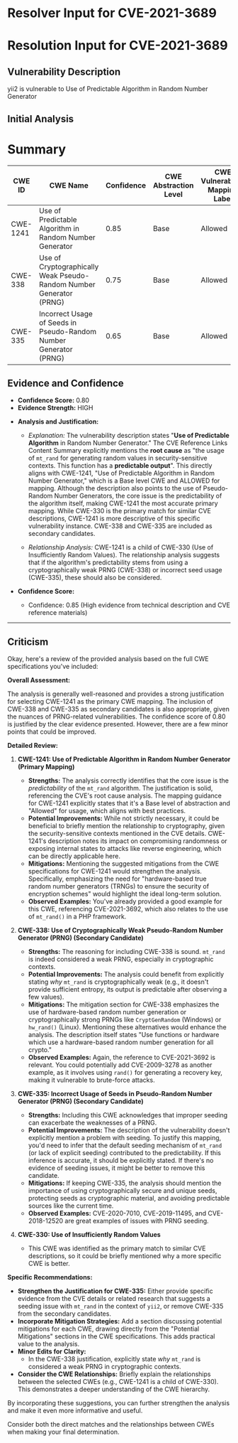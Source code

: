 # Resolver Input for CVE-2021-3689

# Resolution Input for CVE-2021-3689

## Vulnerability Description
yii2 is vulnerable to Use of Predictable Algorithm in Random Number Generator

## Initial Analysis
# Summary
| CWE ID | CWE Name | Confidence | CWE Abstraction Level | CWE Vulnerability Mapping Label | CWE-Vulnerability Mapping Notes |
|---|---|---|---|---|---|
| CWE-1241 | Use of Predictable Algorithm in Random Number Generator | 0.85 | Base | Allowed | Primary CWE |
| CWE-338 | Use of Cryptographically Weak Pseudo-Random Number Generator (PRNG) | 0.75 | Base | Allowed | Secondary Candidate |
| CWE-335 | Incorrect Usage of Seeds in Pseudo-Random Number Generator (PRNG) | 0.65 | Base | Allowed | Secondary Candidate |

## Evidence and Confidence

*   **Confidence Score:** 0.80
*   **Evidence Strength:** HIGH

- **Analysis and Justification:**  
  - *Explanation:* The vulnerability description states "**Use of Predictable Algorithm** in Random Number Generator." The CVE Reference Links Content Summary explicitly mentions the **root cause** as "the usage of `mt_rand` for generating random values in security-sensitive contexts. This function has a **predictable output**". This directly aligns with CWE-1241, "Use of Predictable Algorithm in Random Number Generator," which is a Base level CWE and ALLOWED for mapping. Although the description also points to the use of Pseudo-Random Number Generators, the core issue is the predictability of the algorithm itself, making CWE-1241 the most accurate primary mapping. While CWE-330 is the primary match for similar CVE descriptions, CWE-1241 is more descriptive of this specific vulnerability instance. CWE-338 and CWE-335 are included as secondary candidates.
  
  - *Relationship Analysis:* CWE-1241 is a child of CWE-330 (Use of Insufficiently Random Values). The relationship analysis suggests that if the algorithm's predictability stems from using a cryptographically weak PRNG (CWE-338) or incorrect seed usage (CWE-335), these should also be considered.

- **Confidence Score:**  
  - Confidence: 0.85 (High evidence from technical description and CVE reference materials)

---

## Criticism
Okay, here's a review of the provided analysis based on the full CWE specifications you've included:

**Overall Assessment:**

The analysis is generally well-reasoned and provides a strong justification for selecting CWE-1241 as the primary CWE mapping. The inclusion of CWE-338 and CWE-335 as secondary candidates is also appropriate, given the nuances of PRNG-related vulnerabilities. The confidence score of 0.80 is justified by the clear evidence presented. However, there are a few minor points that could be improved.

**Detailed Review:**

1.  **CWE-1241: Use of Predictable Algorithm in Random Number Generator (Primary Mapping)**

    *   **Strengths:** The analysis correctly identifies that the core issue is the *predictability* of the `mt_rand` algorithm. The justification is solid, referencing the CVE's root cause analysis. The mapping guidance for CWE-1241 explicitly states that it's a Base level of abstraction and "Allowed" for usage, which aligns with best practices.
    *   **Potential Improvements:** While not strictly necessary, it could be beneficial to briefly mention the relationship to cryptography, given the security-sensitive contexts mentioned in the CVE details.  CWE-1241's description notes its impact on compromising randomness or exposing internal states to attacks like reverse engineering, which can be directly applicable here.
    *   **Mitigations:** Mentioning the suggested mitigations from the CWE specifications for CWE-1241 would strengthen the analysis. Specifically, emphasizing the need for "hardware-based true random number generators (TRNGs) to ensure the security of encryption schemes" would highlight the ideal long-term solution.
    *   **Observed Examples:** You've already provided a good example for this CWE, referencing CVE-2021-3692, which also relates to the use of `mt_rand()` in a PHP framework.

2.  **CWE-338: Use of Cryptographically Weak Pseudo-Random Number Generator (PRNG) (Secondary Candidate)**

    *   **Strengths:** The reasoning for including CWE-338 is sound. `mt_rand` is indeed considered a weak PRNG, especially in cryptographic contexts.
    *   **Potential Improvements:** The analysis could benefit from explicitly stating *why* `mt_rand` is cryptographically weak (e.g., it doesn't provide sufficient entropy, its output is predictable after observing a few values).
    *   **Mitigations:** The mitigation section for CWE-338 emphasizes the use of hardware-based random number generation or cryptographically strong PRNGs like `CryptGenRandom` (Windows) or `hw_rand()` (Linux). Mentioning these alternatives would enhance the analysis.  The description itself states "Use functions or hardware which use a hardware-based random number generation for all crypto."
    *   **Observed Examples:** Again, the reference to CVE-2021-3692 is relevant. You could potentially add CVE-2009-3278 as another example, as it involves using `rand()` for generating a recovery key, making it vulnerable to brute-force attacks.

3.  **CWE-335: Incorrect Usage of Seeds in Pseudo-Random Number Generator (PRNG) (Secondary Candidate)**

    *   **Strengths:** Including this CWE acknowledges that improper seeding can exacerbate the weaknesses of a PRNG.
    *   **Potential Improvements:** The description of the vulnerability doesn't explicitly mention a problem with seeding. To justify this mapping, you'd need to infer that the default seeding mechanism of `mt_rand` (or lack of explicit seeding) contributed to the predictability. If this inference is accurate, it should be explicitly stated. If there's no evidence of seeding issues, it might be better to remove this candidate.
    *   **Mitigations:** If keeping CWE-335, the analysis should mention the importance of using cryptographically secure and unique seeds, protecting seeds as cryptographic material, and avoiding predictable sources like the current time.
    *   **Observed Examples:** CVE-2020-7010, CVE-2019-11495, and CVE-2018-12520 are great examples of issues with PRNG seeding.

4.  **CWE-330: Use of Insufficiently Random Values**

    *   This CWE was identified as the primary match to similar CVE descriptions, so it could be briefly mentioned why a more specific CWE is better.

**Specific Recommendations:**

*   **Strengthen the Justification for CWE-335:**  Either provide specific evidence from the CVE details or related research that suggests a seeding issue with `mt_rand` in the context of `yii2`, or remove CWE-335 from the secondary candidates.
*   **Incorporate Mitigation Strategies:** Add a section discussing potential mitigations for each CWE, drawing directly from the "Potential Mitigations" sections in the CWE specifications. This adds practical value to the analysis.
*   **Minor Edits for Clarity:**
    *   In the CWE-338 justification, explicitly state *why* `mt_rand` is considered a weak PRNG in cryptographic contexts.
*   **Consider the CWE Relationships:** Briefly explain the relationships between the selected CWEs (e.g., CWE-1241 is a child of CWE-330). This demonstrates a deeper understanding of the CWE hierarchy.

By incorporating these suggestions, you can further strengthen the analysis and make it even more informative and useful.

Consider both the direct matches and the relationships between CWEs
when making your final determination.
        